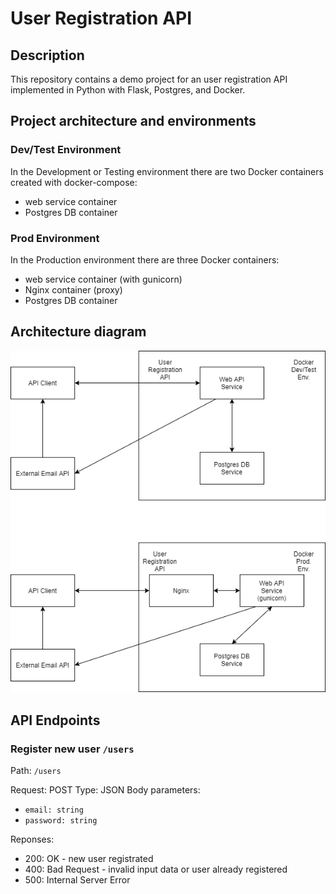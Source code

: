 # User Registration API

## Description
This repository contains a demo project for an user registration API implemented in Python with Flask, Postgres, and Docker.

## Project architecture and environments
### Dev/Test Environment
In the Development or Testing environment there are two Docker containers created with docker-compose:
- web service container
- Postgres DB container

### Prod Environment
In the Production environment there are three Docker containers:
- web service container (with gunicorn)
- Nginx container (proxy)
- Postgres DB container

## Architecture diagram

![alt text](https://github.com/fnastase/user-api/blob/main/image.png?raw=true)

## API Endpoints

### Register new user ```/users```

Path: ```/users```

Request: POST
Type: JSON
Body parameters:
- ```email: string```
- ```password: string```

Reponses:
- 200: OK - new user registrated
- 400: Bad Request - invalid input data or user already registered
- 500: Internal Server Error

